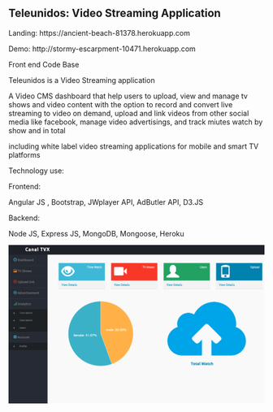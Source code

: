<h2 > Teleunidos: Video Streaming Application </h2>
<p> Landing: https://ancient-beach-81378.herokuapp.com </p>
<p> Demo: http://stormy-escarpment-10471.herokuapp.com </p>

<p>Front end Code Base </p>

<p> Teleunidos is a Video Streaming application </p>
<p> A Video CMS  dashboard that help users to upload, view and manage tv shows and  video content with the option to record and convert live streaming to video on demand, upload and link videos from other social media like facebook, manage video advertisings, and track miutes watch by show and in total 
</p>
<p>including white label video streaming applications for mobile and smart TV platforms </p>
<p>Technology use:</p>
<p>Frontend: </p>
<p> Angular JS , Bootstrap, JWplayer API, AdButler API, D3.JS 
<p>Backend: </p>
<p> Node JS, Express JS, MongoDB, Mongoose, Heroku </p>
<p>

<img src="https://raw.githubusercontent.com/juanluissv/teleunidos/main/dash.png" />



